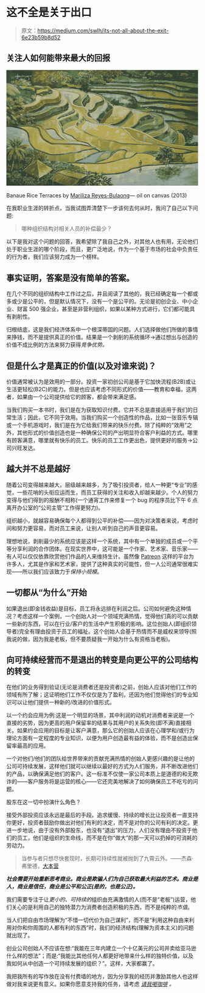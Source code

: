 # 这不全是关于出口

> 原文：<https://medium.com/swlh/its-not-all-about-the-exit-6e23b59b8d52>

## 关注人如何能带来最大的回报

![](img/76ce1e7f67bd2c7bd3b7364598ea1001.png)

Banaue Rice Terraces by [Mariliza Reyes-Bulaong](https://www.pinterest.com/mlizgnoarey/)— oil on canvas (2013)

在我职业生涯的转折点，当我试图弄清楚下一步该何去何从时，我问了自己以下问题:

> 哪种组织结构对相关人员的补偿最少？

以下是我对这个问题的回答，我希望除了我自己之外，对其他人也有用，无论他们处于职业生涯的哪个阶段，而且，更广泛地说，作为一个基于市场的社会中负责任的行为者，我们应该努力成为一个榜样。

## 事实证明，答案是没有简单的答案。

在几个不同的组织结构中工作过之后，并且阅读了其他的，我已经确定每一个都或多或少是公平的，但是默认情况下，没有一个是公平的。无论是初创企业、中小企业、财富 500 强企业，甚至是非营利组织，如果以某种方式进行，它们都可能具有剥削性。

归根结底，这是我们经济体系中一个根深蒂固的问题。人们选择做他们所做的事情来挣钱，而不是提供真正的价值。结果是一个剥削的系统循环→通过想出与创造的价值不成比例的方法来努力获得*竞争优势。*

## **但是什么才是真正的价值(以及对谁来说)？**

价值通常被认为是效用的一部分。投资一家初创公司是基于它加快流程(B2B)或让生活更轻松(B2C)的能力。但是也应该考虑不同形式的价值——教育和幸福，这两者，如果由一个公司提供给它的顾客，都会带来满足感。

当我们购买一本书时，我们是在为获取知识付费。它并不总是直接适用于我们的日常生活；因此，它不同于效用。当我们购买一个创造性的作品，比如一张音乐专辑或一个手机游戏时，我们是在为它给我们带来的快乐付费。除了纯粹的“效用”之外，其他形式的价值创造也是一种确保公司的产出明显符合客户利益的方式。哪里有顾客满意，哪里就有快乐的员工。快乐的员工工作更出色，提供更好的服务→公司兴旺发达。

## 越大并不总是越好

随着公司变得越来越大，层级越来越多，为了吸引投资者，给人一种更“专业”的感觉，一些花哨的头衔应运而生，而员工获得的关注和收入却越来越少。个人的努力变得与他们得到的报酬不相称(一个通宵工作来修复一个 bug 的程序员比下午 6 点离开办公室的“公司主管”工作得更努力)。

组织越小，就越容易确保每个人都得到公平的补偿——因为对决策者来说，考虑时间和努力更容易，而对员工来说，让别人听到自己的声音更容易。

理想地说，剥削最少的系统应该是这样一个系统，其中有一个单独的成员或一个平等分享利润的合作团体。在现实世界中，这可能是一个作家、艺术家、音乐家——有人可以仅仅依靠欣赏他们作品的人来维持生计。虽然像 [Patreon](https://www.patreon.com/) 这样的平台为许多人，尤其是作家和艺术家，提供了这种真实的可能性，但一人公司通常很难实现——所以我们应该致力于*保持小规模*。

## 一切都从“为什么”开始

如果退出(即金钱收益)是目标，员工将永远排在利润之后。公司如何避免这种情况？考虑这样一个案例，一个创始人对一个领域充满热情，觉得他们真的可以贡献一些新的东西，可以在行业/客户的生活中产生积极的影响。这位创始人(即组织领导者)完全有理由投资于员工的福祉。这个创始人会基于热情而不是威权来领导(照我说的做，因为我是老板，但不要质疑我一开始为什么有资格当老板)。

## 向可持续经营而不是退出的转变是向更公平的公司结构的转变

在他们的业务得到验证(无论是消费者还是投资者)之前，创始人应该对他们工作的领域有所了解；这证明他们工作不仅仅是为了盈利，还因为他们觉得他们的专业知识可以让他们提供一种新的/改进的价值形式。

以一个约会应用为例:这是一个明显的场景，其中利润的动机对消费者来说是一个直接的劣势，因为更高的用户保留率的结果与其用户的关系失败(即不满)直接相关。如果约会应用的目标是让客户满意，那么它的创始人应该在心理学和/或行为理论方面有一定程度的专业知识，以便为用户创造最有益的体验，而不是创造出保留率最高的应用。

一个对他们/他们的团队给世界带来的贡献充满热情的创始人更感兴趣的是让他的公司可持续发展，这样他们就可以继续以最好的方式为人们服务，并不断改进他们的产品，以确保满足他们的客户。这一标准不仅使一家公司本质上是道德的和无欺诈的——客户服务将是运营的核心——它还完美地解决了如何确保员工不吃亏的问题。

股东在这一切中扮演什么角色？

接受外部投资应该永远是最后的手段。追求缓慢、持续的增长比让投资者一直支持你更好，投资者鼓励你做出对他们有利的决定，而不是对你的公司有利的决定。更进一步地说，由于没有外部股东，也没有“退出”的压力，人们没有理由不投资于他们的员工，他们是组织的生命线，而不是在你“做大”的那一天可以扔掉的可消耗的劳动力。

> 当参与者只想尽快套现时，长期可持续性就被抛到了九霄云外。——杰森·弗里德，[大本营](https://techcrunch.com/2019/03/27/for-basecamp-brand-identity-and-product-development-are-all-about-the-customer/)

***社会需要开始重新思考商业。商业是欺骗人们为自己获取最大利益的艺术。商业是人，商业是信任，商业是公平和公正(是的，也是公正)。***

我们需要专注于让*更小的、可持续的*组织由充满激情的人(而不是“老板”)运营，他们关心的是利用自己的独特潜力为消费者创造积极的东西，而不是纯粹的*市值*。

当人们把自由市场理解为“不惜一切代价为自己谋利”，而不是“利用这种自由来利用对你和你周围的人都有利的东西”时，我们的经济结构(理解为资本主义)的问题就出现了。

创业公司创始人不应该在想:“我能在三年内建立一个十亿美元的公司并卖给亚马逊什么样的想法”；而是:“我能比其他任何人都更好地带来什么样的独特价值，以及我如何从中创造一个可持续发展的组织？”。这样，大家都赢了。

我把我所有的写作放在没有付费墙的地方，因为分享我的经历并激励其他人也这样做对我来说更有意义。如果你愿意支持我的任务，请考虑 [*请我喝咖啡*](https://www.buymeacoffee.com/nicksnomadlife) *。*